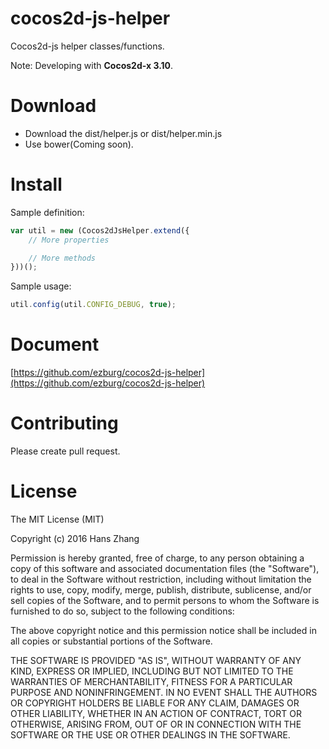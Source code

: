 # cocos2d-js-helper
Cocos2d-js helper classes/functions. 

Note: Developing with **Cocos2d-x 3.10**.

Download
===
* Download the dist/helper.js or dist/helper.min.js
* Use bower(Coming soon).

Install
===
Sample definition:
```javascript
var util = new (Cocos2dJsHelper.extend({
    // More properties

    // More methods
}))();
```

Sample usage:
```javascript
util.config(util.CONFIG_DEBUG, true);
```

Document
===
[https://github.com/ezburg/cocos2d-js-helper](https://github.com/ezburg/cocos2d-js-helper)

Contributing
===
Please create pull request.

License
===
The MIT License (MIT)

Copyright (c) 2016 Hans Zhang

Permission is hereby granted, free of charge, to any person obtaining a copy
of this software and associated documentation files (the "Software"), to deal
in the Software without restriction, including without limitation the rights
to use, copy, modify, merge, publish, distribute, sublicense, and/or sell
copies of the Software, and to permit persons to whom the Software is
furnished to do so, subject to the following conditions:

The above copyright notice and this permission notice shall be included in all
copies or substantial portions of the Software.

THE SOFTWARE IS PROVIDED "AS IS", WITHOUT WARRANTY OF ANY KIND, EXPRESS OR
IMPLIED, INCLUDING BUT NOT LIMITED TO THE WARRANTIES OF MERCHANTABILITY,
FITNESS FOR A PARTICULAR PURPOSE AND NONINFRINGEMENT. IN NO EVENT SHALL THE
AUTHORS OR COPYRIGHT HOLDERS BE LIABLE FOR ANY CLAIM, DAMAGES OR OTHER
LIABILITY, WHETHER IN AN ACTION OF CONTRACT, TORT OR OTHERWISE, ARISING FROM,
OUT OF OR IN CONNECTION WITH THE SOFTWARE OR THE USE OR OTHER DEALINGS IN THE
SOFTWARE.